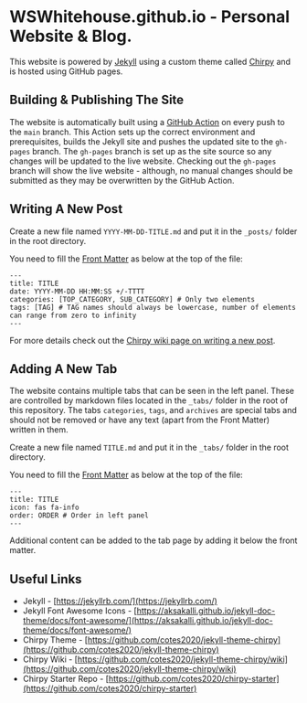 # WSWhitehouse.github.io - Personal Website & Blog.

This website is powered by [Jekyll](https://jekyllrb.com/) using a custom theme called [Chirpy](https://github.com/cotes2020/jekyll-theme-chirpy) and is hosted using GitHub pages.

## Building & Publishing The Site
The website is automatically built using a [GitHub Action](https://github.com/WSWhitehouse/WSWhitehouse.github.io/actions/workflows/build.yml) on every push to the `main` branch. This Action sets up the correct environment and prerequisites, builds the Jekyll site and pushes the updated site to the `gh-pages` branch. The `gh-pages` branch is set up as the site source so any changes will be updated to the live website. Checking out the `gh-pages` branch will show the live website - although, no manual changes should be submitted as they may be overwritten by the GitHub Action.

## Writing A New Post
Create a new file named `YYYY-MM-DD-TITLE.md` and put it in the `_posts/` folder in the root directory.

You need to fill the [Front Matter](https://jekyllrb.com/docs/front-matter/) as below at the top of the file:
```
---
title: TITLE
date: YYYY-MM-DD HH:MM:SS +/-TTTT
categories: [TOP_CATEGORY, SUB_CATEGORY] # Only two elements
tags: [TAG] # TAG names should always be lowercase, number of elements can range from zero to infinity
---
```

For more details check out the [Chirpy wiki page on writing a new post](https://github.com/cotes2020/jekyll-theme-chirpy/wiki/Writing-a-New-Post).

## Adding A New Tab
The website contains multiple tabs that can be seen in the left panel. These are controlled by markdown files located in the `_tabs/` folder in the root of this repository. The tabs `categories`, `tags`, and `archives` are special tabs and should not be removed or have any text (apart from the Front Matter) written in them.

Create a new file named `TITLE.md` and put it in the `_tabs/` folder in the root directory.

You need to fill the [Front Matter](https://jekyllrb.com/docs/front-matter/) as below at the top of the file:
```
---
title: TITLE
icon: fas fa-info
order: ORDER # Order in left panel
---
```

Additional content can be added to the tab page by adding it below the front matter.

## Useful Links
- Jekyll - [https://jekyllrb.com/](https://jekyllrb.com/)
- Jekyll Font Awesome Icons - [https://aksakalli.github.io/jekyll-doc-theme/docs/font-awesome/](https://aksakalli.github.io/jekyll-doc-theme/docs/font-awesome/)
- Chirpy Theme - [https://github.com/cotes2020/jekyll-theme-chirpy](https://github.com/cotes2020/jekyll-theme-chirpy)
- Chirpy Wiki - [https://github.com/cotes2020/jekyll-theme-chirpy/wiki](https://github.com/cotes2020/jekyll-theme-chirpy/wiki)
- Chirpy Starter Repo - [https://github.com/cotes2020/chirpy-starter](https://github.com/cotes2020/chirpy-starter)
